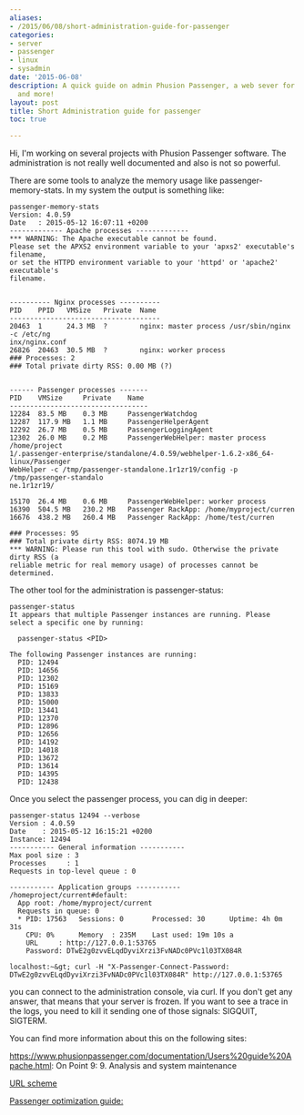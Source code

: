 ```yaml
---
aliases:
- /2015/06/08/short-administration-guide-for-passenger
categories:
- server 
- passenger 
- linux 
- sysadmin
date: '2015-06-08'
description: A quick guide on admin Phusion Passenger, a web sever for Ruby, Python
  and more!
layout: post
title: Short Administration guide for passenger
toc: true

---
```


Hi, I'm working on several projects with Phusion Passenger software.
The administration is not really well documented and also is not so powerful.

There are some tools to analyze the memory usage like passenger-memory-stats.
In my system the output is something like:
 
```shell
passenger-memory-stats
Version: 4.0.59
Date   : 2015-05-12 16:07:11 +0200
------------- Apache processes -------------
*** WARNING: The Apache executable cannot be found.
Please set the APXS2 environment variable to your 'apxs2' executable's filename,                                                              or set the HTTPD environment variable to your 'httpd' or 'apache2' executable's                                                              filename.


---------- Nginx processes ----------
PID    PPID   VMSize   Private  Name
-------------------------------------
20463  1      24.3 MB  ?        nginx: master process /usr/sbin/nginx -c /etc/ng                                                             inx/nginx.conf
26826  20463  30.5 MB  ?        nginx: worker process
### Processes: 2
### Total private dirty RSS: 0.00 MB (?)


------ Passenger processes -------
PID    VMSize     Private    Name
----------------------------------
12284  83.5 MB    0.3 MB     PassengerWatchdog
12287  117.9 MB   1.1 MB     PassengerHelperAgent
12292  26.7 MB    0.5 MB     PassengerLoggingAgent
12302  26.0 MB    0.2 MB     PassengerWebHelper: master process /home/project                                                            1/.passenger-enterprise/standalone/4.0.59/webhelper-1.6.2-x86_64-linux/Passenger                                                             WebHelper -c /tmp/passenger-standalone.1r1zr19/config -p /tmp/passenger-standalo                                                             ne.1r1zr19/

15170  26.4 MB    0.6 MB     PassengerWebHelper: worker process
16390  504.5 MB   230.2 MB   Passenger RackApp: /home/myproject/curren                                                      
16676  438.2 MB   260.4 MB   Passenger RackApp: /home/test/curren                                                            
                                                          
### Processes: 95
### Total private dirty RSS: 8074.19 MB
*** WARNING: Please run this tool with sudo. Otherwise the private dirty RSS (a                                                              reliable metric for real memory usage) of processes cannot be determined.
```

The other tool for the administration is passenger-status:

 
```shell
passenger-status
It appears that multiple Passenger instances are running. Please select a specific one by running:

  passenger-status <PID>

The following Passenger instances are running:
  PID: 12494
  PID: 14656
  PID: 12302
  PID: 15169
  PID: 13833
  PID: 15000
  PID: 13441
  PID: 12370
  PID: 12896
  PID: 12656
  PID: 14192
  PID: 14018
  PID: 13672
  PID: 13614
  PID: 14395
  PID: 12438
```
Once you select the passenger process, you can dig in deeper:

 
```shell
passenger-status 12494 --verbose
Version : 4.0.59
Date    : 2015-05-12 16:15:21 +0200
Instance: 12494
----------- General information -----------
Max pool size : 3
Processes     : 1
Requests in top-level queue : 0

----------- Application groups -----------
/homeproject/current#default:
  App root: /home/myproject/current
  Requests in queue: 0
  * PID: 17563   Sessions: 0       Processed: 30      Uptime: 4h 0m 31s
    CPU: 0%      Memory  : 235M    Last used: 19m 10s a
    URL     : http://127.0.0.1:53765
    Password: DTwE2g0zvvELqdDyviXrzi3FvNADc0PVc1l03TX084R

localhost:~&gt; curl -H "X-Passenger-Connect-Password: DTwE2g0zvvELqdDyviXrzi3FvNADc0PVc1l03TX084R" http://127.0.0.1:53765
```

you can connect to the administration console, via curl. If you don't get any answer, that means that your server is frozen. If you want to see a trace in the logs, you need to kill it sending one of those signals: SIGQUIT, SIGTERM.

You can find more information about this on the following sites:


https://www.phusionpassenger.com/documentation/Users%20guide%20Apache.html: On Point 9: 9. Analysis and system maintenance

[URL scheme](http://en.wikipedia.org/wiki/URI_scheme)

[Passenger optimization guide:](https://www.phusionpassenger.com/documentation/ServerOptimizationGuide.html)

